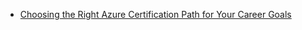 - [Choosing the Right Azure Certification Path for Your Career Goals](https://youtu.be/G6c99lwOfxQ)

